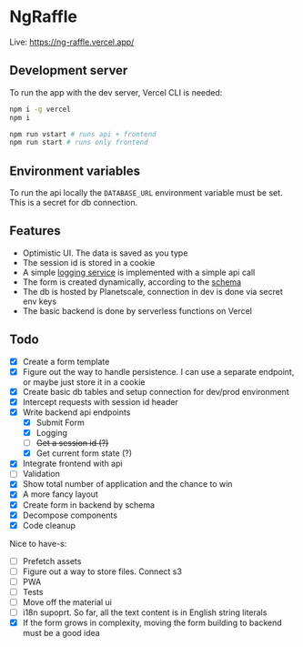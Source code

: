 # NgRaffle

Live: https://ng-raffle.vercel.app/

## Development server

To run the app with the dev server, Vercel CLI is needed:

```bash
npm i -g vercel
npm i

npm run vstart # runs api + frontend
npm run start # runs only frontend
```

## Environment variables

To run the api locally the `DATABASE_URL` environment variable must be set. This is a secret for db connection.


## Features

* Optimistic UI. The data is saved as you type 
* The session id is stored in a cookie
* A simple [logging service](src/app/logging.service.ts) is implemented with a simple api call
* The form is created dynamically, according to the [schema](api-utils/formSchema.ts)
* The db is hosted by Planetscale, connection in dev is done via secret env keys
* The basic backend is done by serverless functions on Vercel


## Todo 

- [x] Create a form template
- [x] Figure out the way to handle persistence. I can use a separate endpoint, or maybe just store it in a cookie
- [x] Create basic db tables and setup connection for dev/prod environment 
- [x] Intercept requests with session id header
- [x] Write backend api endpoints 
  - [x] Submit Form 
  - [x] Logging
  - [ ] ~~Get a session id (?)~~
  - [x] Get current form state (?)
- [x] Integrate frontend with api
- [ ] Validation
- [x] Show total number of application and the chance to win
- [x] A more fancy layout
- [x] Create form in backend by schema
- [x] Decompose components
- [x] Code cleanup

Nice to have-s:
- [ ] Prefetch assets
- [ ] Figure out a way to store files. Connect s3 
- [ ] PWA
- [ ] Tests
- [ ] Move off the material ui
- [ ] i18n supoprt. So far, all the text content is in English string literals
- [x] If the form grows in complexity, moving the form building to backend must be a good idea

